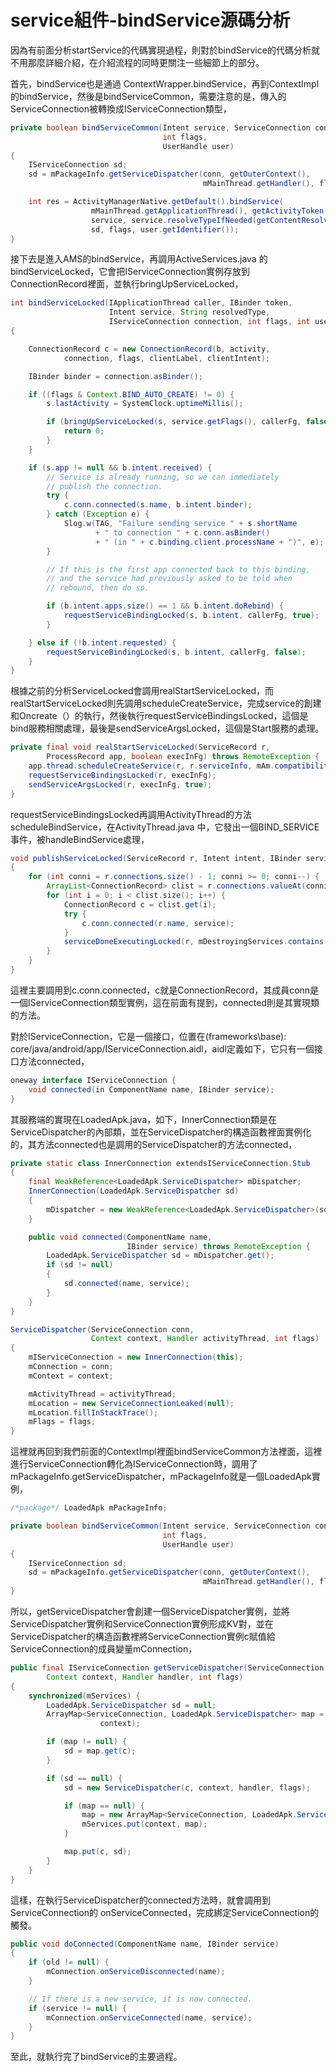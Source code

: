 # service組件-bindService源碼分析


因為有前面分析startService的代碼實現過程，則對於bindService的代碼分析就不用那麼詳細介紹，在介紹流程的同時更關注一些細節上的部分。



首先，bindService也是通過 ContextWrapper.bindService，再到ContextImpl的bindService，然後是bindServiceCommon，需要注意的是，傳入的ServiceConnection被轉換成IServiceConnection類型，

```java
private boolean bindServiceCommon(Intent service, ServiceConnection conn,
                                  int flags,
                                  UserHandle user)
{
    IServiceConnection sd;
    sd = mPackageInfo.getServiceDispatcher(conn, getOuterContext(),
                                           mMainThread.getHandler(), flags);

    int res = ActivityManagerNative.getDefault().bindService(
                  mMainThread.getApplicationThread(), getActivityToken(),
                  service, service.resolveTypeIfNeeded(getContentResolver()),
                  sd, flags, user.getIdentifier());
}

```

接下去是進入AMS的bindService，再調用ActiveServices.java 的bindServiceLocked，它會把IServiceConnection實例存放到ConnectionRecord裡面，並執行bringUpServiceLocked，


```java
int bindServiceLocked(IApplicationThread caller, IBinder token,
                      Intent service, String resolvedType,
                      IServiceConnection connection, int flags, int userId)
{

    ConnectionRecord c = new ConnectionRecord(b, activity,
            connection, flags, clientLabel, clientIntent);

    IBinder binder = connection.asBinder();

    if ((flags & Context.BIND_AUTO_CREATE) != 0) {
        s.lastActivity = SystemClock.uptimeMillis();

        if (bringUpServiceLocked(s, service.getFlags(), callerFg, false) != null) {
            return 0;
        }
    }

    if (s.app != null && b.intent.received) {
        // Service is already running, so we can immediately
        // publish the connection.
        try {
            c.conn.connected(s.name, b.intent.binder);
        } catch (Exception e) {
            Slog.w(TAG, "Failure sending service " + s.shortName
                   + " to connection " + c.conn.asBinder()
                   + " (in " + c.binding.client.processName + ")", e);
        }

        // If this is the first app connected back to this binding,
        // and the service had previously asked to be told when
        // rebound, then do so.

        if (b.intent.apps.size() == 1 && b.intent.doRebind) {
            requestServiceBindingLocked(s, b.intent, callerFg, true);
        }

    } else if (!b.intent.requested) {
        requestServiceBindingLocked(s, b.intent, callerFg, false);
    }
}
```

根據之前的分析ServiceLocked會調用realStartServiceLocked，而realStartServiceLocked則先調用scheduleCreateService，完成service的創建和Oncreate（）的執行，然後執行requestServiceBindingsLocked，這個是bind服務相關處理，最後是sendServiceArgsLocked，這個是Start服務的處理。


```java
private final void realStartServiceLocked(ServiceRecord r,
        ProcessRecord app, boolean execInFg) throws RemoteException {
    app.thread.scheduleCreateService(r, r.serviceInfo, mAm.compatibilityInfoForPackageLocked(r.serviceInfo.applicationInfo), app.repProcState);
    requestServiceBindingsLocked(r, execInFg);
    sendServiceArgsLocked(r, execInFg, true);
}
```

requestServiceBindingsLocked再調用ActivityThread的方法scheduleBindService，在ActivityThread.java 中，它發出一個BIND_SERVICE事件，被handleBindService處理，

```java
void publishServiceLocked(ServiceRecord r, Intent intent, IBinder service)
{
    for (int conni = r.connections.size() - 1; conni >= 0; conni--) {
        ArrayList<ConnectionRecord> clist = r.connections.valueAt(conni);
        for (int i = 0; i < clist.size(); i++) {
            ConnectionRecord c = clist.get(i);
            try {
                c.conn.connected(r.name, service);
            }
            serviceDoneExecutingLocked(r, mDestroyingServices.contains(r), false);
        }
    }
}
```

這裡主要調用到c.conn.connected，c就是ConnectionRecord，其成員conn是一個IServiceConnection類型實例，這在前面有提到，connected則是其實現類的方法。

對於IServiceConnection，它是一個接口，位置在(frameworks\base): core/java/android/app/IServiceConnection.aidl，aidl定義如下，它只有一個接口方法connected，
```java
oneway interface IServiceConnection {
    void connected(in ComponentName name, IBinder service);
}
```

其服務端的實現在LoadedApk.java，如下，InnerConnection類是在ServiceDispatcher的內部類，並在ServiceDispatcher的構造函數裡面實例化的，其方法connected也是調用的ServiceDispatcher的方法connected，

```java
private static class InnerConnection extendsIServiceConnection.Stub
{
    final WeakReference<LoadedApk.ServiceDispatcher> mDispatcher;
    InnerConnection(LoadedApk.ServiceDispatcher sd)
    {
        mDispatcher = new WeakReference<LoadedApk.ServiceDispatcher>(sd);
    }

    public void connected(ComponentName name,
                          IBinder service) throws RemoteException {
        LoadedApk.ServiceDispatcher sd = mDispatcher.get();
        if (sd != null)
        {
            sd.connected(name, service);
        }
    }
}

ServiceDispatcher(ServiceConnection conn,
                  Context context, Handler activityThread, int flags)
{
    mIServiceConnection = new InnerConnection(this);
    mConnection = conn;
    mContext = context;

    mActivityThread = activityThread;
    mLocation = new ServiceConnectionLeaked(null);
    mLocation.fillInStackTrace();
    mFlags = flags;
}
```

這裡就再回到我們前面的ContextImpl裡面bindServiceCommon方法裡面，這裡進行ServiceConnection轉化為IServiceConnection時，調用了mPackageInfo.getServiceDispatcher，mPackageInfo就是一個LoadedApk實例，

```java
/*package*/ LoadedApk mPackageInfo;

private boolean bindServiceCommon(Intent service, ServiceConnection conn,
                                  int flags,
                                  UserHandle user)
{
    IServiceConnection sd;
    sd = mPackageInfo.getServiceDispatcher(conn, getOuterContext(),
                                           mMainThread.getHandler(), flags);
}
```

所以，getServiceDispatcher會創建一個ServiceDispatcher實例，並將ServiceDispatcher實例和ServiceConnection實例形成KV對，並在ServiceDispatcher的構造函數裡將ServiceConnection實例c賦值給ServiceConnection的成員變量mConnection，

```java
public final IServiceConnection getServiceDispatcher(ServiceConnection c,
        Context context, Handler handler, int flags)
{
    synchronized(mServices) {
        LoadedApk.ServiceDispatcher sd = null;
        ArrayMap<ServiceConnection, LoadedApk.ServiceDispatcher> map = mServices.get(
                    context);

        if (map != null) {
            sd = map.get(c);
        }

        if (sd == null) {
            sd = new ServiceDispatcher(c, context, handler, flags);

            if (map == null) {
                map = new ArrayMap<ServiceConnection, LoadedApk.ServiceDispatcher>();
                mServices.put(context, map);
            }

            map.put(c, sd);
        }
    }
}
```

這樣，在執行ServiceDispatcher的connected方法時，就會調用到ServiceConnection的
onServiceConnected，完成綁定ServiceConnection的觸發。

```java
public void doConnected(ComponentName name, IBinder service)
{
    if (old != null) {
        mConnection.onServiceDisconnected(name);
    }

    // If there is a new service, it is now connected.
    if (service != null) {
        mConnection.onServiceConnected(name, service);
    }
}
```

至此，就執行完了bindService的主要過程。
